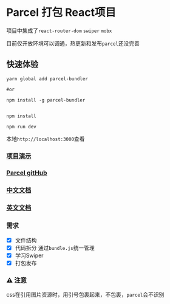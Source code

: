 # Parcel 打包 React项目

项目中集成了`react-router-dom` `swiper` `mobx`

目前仅开放环境可以调通，热更新和发布`parcel`还没完善

## 快速体验
```shell
yarn global add parcel-bundler

#or

npm install -g parcel-bundler

```
```shell

npm install

npm run dev
```

本地`http://localhost:3000`查看

### [项目演示](https://topthinking.github.io/parcel-react/#/)

### [Parcel gitHub](https://github.com/parcel-bundler/parcel)

### [中文文档](http://www.parceljs.io)

### [英文文档](https://parceljs.org/)

### 需求

- [x] 文件结构
- [x] 代码拆分 通过`bundle.js`统一管理
- [x] 学习Swiper
- [x] 打包发布

### ⚠️  注意

css在引用图片资源时，用引号包裹起来，不包裹，`parcel`会不识别